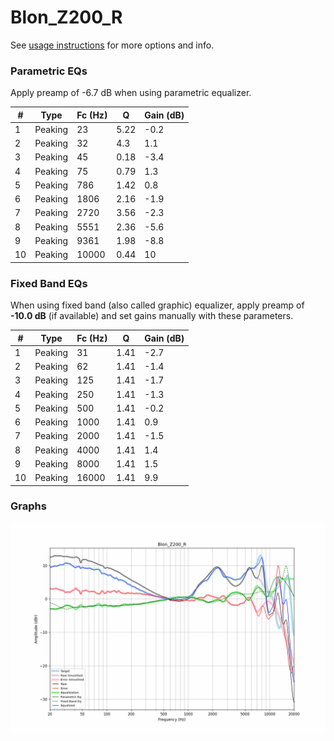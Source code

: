 # Blon_Z200_R
See [usage instructions](https://github.com/jaakkopasanen/AutoEq#usage) for more options and info.

### Parametric EQs
Apply preamp of -6.7 dB when using parametric equalizer.

|   # | Type    |   Fc (Hz) |    Q |   Gain (dB) |
|-----|---------|-----------|------|-------------|
|   1 | Peaking |        23 | 5.22 |        -0.2 |
|   2 | Peaking |        32 | 4.3  |         1.1 |
|   3 | Peaking |        45 | 0.18 |        -3.4 |
|   4 | Peaking |        75 | 0.79 |         1.3 |
|   5 | Peaking |       786 | 1.42 |         0.8 |
|   6 | Peaking |      1806 | 2.16 |        -1.9 |
|   7 | Peaking |      2720 | 3.56 |        -2.3 |
|   8 | Peaking |      5551 | 2.36 |        -5.6 |
|   9 | Peaking |      9361 | 1.98 |        -8.8 |
|  10 | Peaking |     10000 | 0.44 |        10   |

### Fixed Band EQs
When using fixed band (also called graphic) equalizer, apply preamp of **-10.0 dB** (if available) and set gains manually with these parameters.

|   # | Type    |   Fc (Hz) |    Q |   Gain (dB) |
|-----|---------|-----------|------|-------------|
|   1 | Peaking |        31 | 1.41 |        -2.7 |
|   2 | Peaking |        62 | 1.41 |        -1.4 |
|   3 | Peaking |       125 | 1.41 |        -1.7 |
|   4 | Peaking |       250 | 1.41 |        -1.3 |
|   5 | Peaking |       500 | 1.41 |        -0.2 |
|   6 | Peaking |      1000 | 1.41 |         0.9 |
|   7 | Peaking |      2000 | 1.41 |        -1.5 |
|   8 | Peaking |      4000 | 1.41 |         1.4 |
|   9 | Peaking |      8000 | 1.41 |         1.5 |
|  10 | Peaking |     16000 | 1.41 |         9.9 |

### Graphs
![](./Blon_Z200_R.png)

